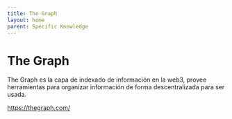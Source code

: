 ```yaml
---
title: The Graph
layout: home
parent: Specific Knowledge
---
```


# The Graph

The Graph es la capa de indexado de información en la web3, provee herramientas para organizar información de forma descentralizada para ser usada.

https://thegraph.com/
